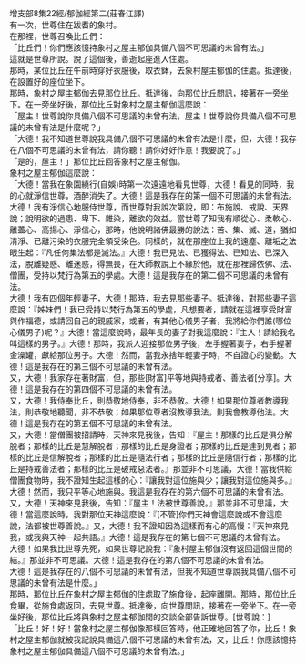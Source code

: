 增支部8集22經/郁伽經第二(莊春江譯)  
有一次，世尊住在跋耆的象村。  
在那裡，世尊召喚比丘們：  
「比丘們！你們應該憶持象村之屋主郁伽具備八個不可思議的未曾有法。」  
這就是世尊所說。說了這個後，善逝起座進入住處。  
那時，某位比丘在午前時穿好衣服後，取衣鉢，去象村屋主郁伽的住處。抵達後，在設置好的座位坐下。  
那時，象村之屋主郁伽去見那位比丘。抵達後，向那位比丘問訊，接著在一旁坐下。在一旁坐好後，那位比丘對象村之屋主郁伽這麼說：  
「屋主！世尊說你具備八個不可思議的未曾有法，屋主！世尊說你具備八個不可思議的未曾有法是什麼呢？」  
「大德！我不知道世尊說我具備八個不可思議的未曾有法是什麼，但，大德！我存在八個不可思議的未曾有法，請你聽！請你好好作意！我要說了。」  
「是的，屋主！」那位比丘回答象村之屋主郁伽。  
象村之屋主郁伽這麼說：  
「大德！當我在象園繞行(自娛)時第一次遠遠地看見世尊，大德！看見的同時，我的心就淨信世尊，酒醉消失了。大德！這是我存在的第一個不可思議的未曾有法。  
大德！我有淨信心地服侍世尊，而世尊對我說次第說，即：布施說、戒說、天界說；說明欲的過患、卑下、雜染，離欲的效益。當世尊了知我有順從心、柔軟心、離蓋心、高揚心、淨信心，那時，他說明諸佛最勝的說法：苦、集、滅、道，猶如清淨、已離污染的衣服完全領受染色。同樣的，就在那座位上我的遠塵、離垢之法眼生起：『凡任何集法都是滅法。』大德！我已見法、已獲得法、已知法、已深入法，脫離疑惑、離迷惑，得無畏，在大師教說上不緣於他，就在那裡歸依佛、法、僧團，受持以梵行為第五的學處。大德！這是我存在的第二個不可思議的未曾有法。  
大德！我有四個年輕妻子，大德！那時，我去見那些妻子。抵達後，對那些妻子這麼說：『姊妹們！我已受持以梵行為第五的學處，凡想要者，請就在這裡享受財富與作福德，或請回自己的親戚家，或者，有其他心儀男子者，我將給你們誰(哪位心儀男子)呢？』大德！當這麼說時，最年長的妻子對我這麼說：『主人！請給我名叫這樣的男子。』大德！那時，我派人迎接那位男子後，左手握著妻子，右手握著金澡罐，獻給那位男子。大德！然而，當我永捨年輕妻子時，不自證心的變動。大德！這是我存在的第三個不可思議的未曾有法。  
又，大德！我家存在著財富，但，那些[財富]平等地與持戒者、善法者[分享]。大德！這是我存在的第四個不可思議的未曾有法。  
又，大德！我侍奉比丘，則恭敬地侍奉，非不恭敬。大德！如果那位尊者教導我法，則恭敬地聽聞，非不恭敬；如果那位尊者沒教導我法，則我會教導他法。大德！這是我存在的第五個不可思議的未曾有法。  
又，大德！當僧團被招請時，天神來見我後，告知：『屋主！那樣的比丘是俱分解脫者；那樣的比丘是慧解脫者；那樣的比丘是身證者；那樣的比丘是達到見者；那樣的比丘是信解脫者；那樣的比丘是隨法行者；那樣的比丘是隨信行者；那樣的比丘是持戒善法者；那樣的比丘是破戒惡法者。』那並非不可思議，大德！當我供給僧團食物時，我不證知生起這樣的心：『讓我對這位施與少；讓我對這位施與多。』大德！然而，我只平等心地施與。我這是我存在的第六個不可思議的未曾有法。  
又，大德！天神來見我後，告知：『屋主！法被世尊善說。』那並非不可思議，大德！當這麼說時，我對那位天神這麼說：『[不管]你們天神會這麼說或不會這麼說，法都被世尊善說。』又，大德！我不證知因為這樣而有心的高慢：『天神來見我，或我與天神一起共語。』大德！這是我存在的第七個不可思議的未曾有法。  
大德！如果我比世尊先死，如果世尊記說我：『象村屋主郁伽沒有返回這個世間的結。』那並非不可思議。大德！這是我存在的第八個不可思議的未曾有法。  
大德！這是我存在的八個不可思議的未曾有法，但我不知道世尊說我具備八個不可思議的未曾有法是什麼。」  
那時，那位比丘在象村之屋主郁伽的住處取了施食後，起座離開。那時，那位比丘食畢，從施食處返回，去見世尊。抵達後，向世尊問訊，接著在一旁坐下。在一旁坐好後，那位比丘將與象村之屋主郁伽間的交談全部告訴世尊。[世尊說：]  
「比丘！好！好！當象村之屋主郁伽像那樣回答時，他正確地回答了你，比丘！象村之屋主郁伽就被我記說具備這八個不可思議的未曾有法，又，比丘！你應該憶持象村之屋主郁伽具備這八個不可思議的未曾有法。」  
  
  
